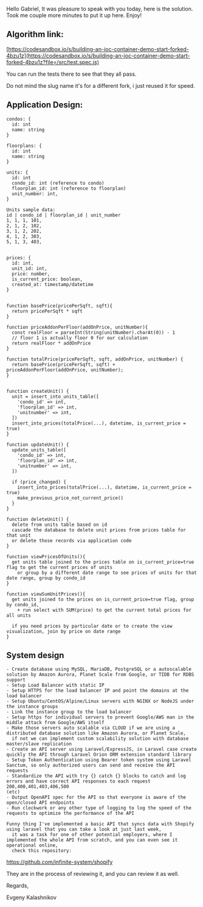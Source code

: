 Hello Gabriel,
It was pleasure to speak with you today, here is the solution.
Took me couple more minutes to put it up here.
Enjoy!

## Algorithm link:

[https://codesandbox.io/s/building-an-ioc-container-demo-start-forked-4bzu1z](https://codesandbox.io/s/building-an-ioc-container-demo-start-forked-4bzu1z?file=/src/test.spec.js)

You can run the tests there to see that they all pass.

Do not mind the slug name it's for a different fork, i just reused it for speed.

## Application Design:
```
condos: {
  id: int
  name: string
}

floorplans: {
  id: int
  name: string
}

units: {
  id: int
  condo_id: int (reference to condo)
  floorplan_id: int (reference to floorplan)
  unit_number: int,
}

Units sample data:
id | condo_id | floorplan_id | unit_number
1, 1, 1, 101,
2, 1, 2, 102,
3, 1, 2, 202,
4, 1, 2, 303,
5, 1, 3, 403,


prices: {
  id: int,
  unit_id: int,
  price: number,
  is_current_price: boolean,
  created_at: timestamp/datetime
}


function basePrice(pricePerSqft, sqft){
  return pricePerSqft * sqft
}

function priceAddonPerFloor(addOnPrice, unitNumber){
  const realFloor = parseInt(String(unitNumber).charAt(0)) - 1
  // floor 1 is actually floor 0 for our calculation
  return realFloor * addOnPrice
}

function totalPrice(pricePerSqft, sqft, addOnPrice, unitNumber) {
  return basePrice(pricePerSqft, sqft) + priceAddonPerFloor(addOnPrice, unitNumber);
}


function createUnit() {
  unit = insert_into_units_table([
    'condo_id' => int,
    'floorplan_id' => int,
    'unitnumber' => int,
  ])
  insert_into_prices(totalPrice(...), datetime, is_current_price = true)
}

function updateUnit() {
  update_units_table([
    'condo_id' => int,
    'floorplan_id' => int,
    'unitnumber' => int,
  ])

  if (price_changed) {
    insert_into_prices(totalPrice(...), datetime, is_current_price = true)
    make_previous_price_not_current_price()
  }
}

function deleteUnit() {
  delete from units table based on id
  cascade the database to delete unit prices from prices table for that unit
  or delete those records via application code
}

function viewPricesOfUnits(){
  get units table joined to the prices table on is_current_price=true flag to get the current prices of units
    or group by a different date range to see prices of units for that date range, group by condo_id
}

function viewSumUnitPrices(){
  get units joined to the prices on is_current_price=true flag, group by condo_id,
    + run select with SUM(price) to get the current total prices for all units

  if you need prices by particular date or to create the view visualization, join by price on date range
}
````

## System design
````
- Create database using MySQL, MariaDB, PostgreSQL or a autoscalable solution by Amazon Aurora, Planet Scale from Google, or TIDB for RDBS support
- Setup Load Balancer with static IP
- Setup HTTPS for the load balancer IP and point the domains at the load balancer
- Setup Ubuntu/CentOS/Alpine/Linux servers with NGINX or NodeJS under the instance groups
- Link the instance group to the load balancer
- Setup https for individual servers to prevent Google/AWS man in the middle attack from Google/AWS itself
- Make those servers auto scalable via CLOUD if we are using a distributed database solution like Amazon Aurora, or Planet Scale,
  if not we can implement custom scalability solution with database master/slave replication
- Create an API server using Laravel/ExpressJS, in Laravel case create quickly the API through Laravel Orion ORM extension standard library
- Setup Token Authentication using Bearer token system using Laravel Sanctum, so only authorized users can send and receive the API requests
- Standardize the API with try {} catch {} blocks to catch and log errors and have correct API responses to each request 200,400,401,403,406,500
(etc)
- Output OpenAPI spec for the API so that everyone is aware of the open/closed API endpoints
- Run clockwork or any other type of logging to log the speed of the requests to optimize the performance of the API

Funny thing I've implemented a basic API that syncs data with Shopify using laravel that you can take a look at just last week,
  it was a task for one of other potential employers, where I implemented the whole API from scratch, and you can even see it operational online,
  check this repository:
````

https://github.com/infinite-system/shopify

They are in the process of reviewing it, and you can review it as well.

Regards,

Evgeny Kalashnikov
